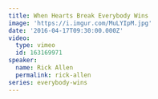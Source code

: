 ```yaml
---
title: When Hearts Break Everybody Wins
image: 'https://i.imgur.com/MuLYIpM.jpg'
date: '2016-04-17T09:30:00.000Z'
video:
  type: vimeo
  id: 163169971
speaker:
  name: Rick Allen
  permalink: rick-allen
series: everybody-wins
---
```


